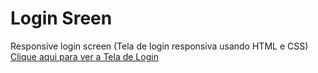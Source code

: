 # Login Sreen
Responsive login screen (Tela de login responsiva usando HTML e CSS)
<a href="https://sandrivitorino.github.io/loginsreen/" target="_blank"> Clique aqui para ver a Tela de Login</a>
